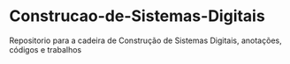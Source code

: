 # Construcao-de-Sistemas-Digitais

Repositorio para a cadeira de Construção de Sistemas Digitais, anotações, códigos e trabalhos